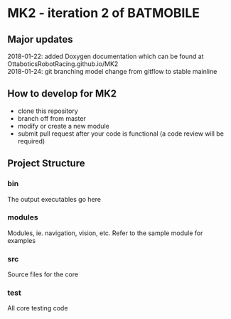 # MK2 - iteration 2 of BATMOBILE

## Major updates

2018-01-22: added Doxygen documentation which can be found at OttaboticsRobotRacing.github.io/MK2  
2018-01-24: git branching model change from gitflow to stable mainline

## How to develop for MK2

* clone this repository
* branch off from master
* modify or create a new module
* submit pull request after your code is functional (a code review will be required)

## Project Structure

### bin

The output executables go here

### modules

Modules, ie. navigation, vision, etc. Refer to the sample module for examples

### src

Source files for the core

### test

All core testing code
